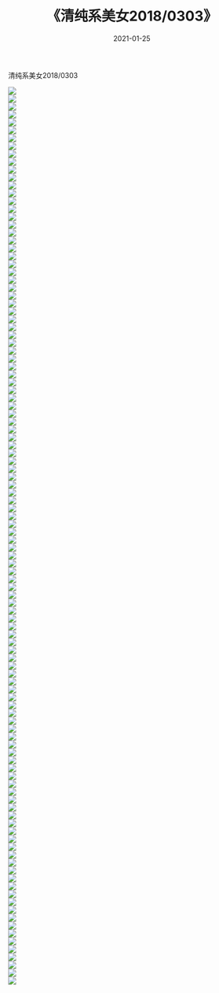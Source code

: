 ﻿---
layout: post
title:  《清纯系美女2018/0303》
date:   2021-01-25
img: http://pic.660000.xyz/1:/清纯系美女/2018/0303/000.jpg
categories: [美女, 清纯, 唯美]
---

清纯系美女2018/0303

 ![](http://pic.660000.xyz/1:/清纯系美女/2018/0303/001.jpg) <br>![](http://pic.660000.xyz/1:/清纯系美女/2018/0303/002.jpg) <br>![](http://pic.660000.xyz/1:/清纯系美女/2018/0303/003.jpg) <br>![](http://pic.660000.xyz/1:/清纯系美女/2018/0303/004.jpg) <br>![](http://pic.660000.xyz/1:/清纯系美女/2018/0303/005.jpg) <br>![](http://pic.660000.xyz/1:/清纯系美女/2018/0303/006.jpg) <br>![](http://pic.660000.xyz/1:/清纯系美女/2018/0303/007.jpg) <br>![](http://pic.660000.xyz/1:/清纯系美女/2018/0303/008.jpg) <br>![](http://pic.660000.xyz/1:/清纯系美女/2018/0303/009.jpg) <br>![](http://pic.660000.xyz/1:/清纯系美女/2018/0303/010.jpg) <br>![](http://pic.660000.xyz/1:/清纯系美女/2018/0303/011.jpg) <br>![](http://pic.660000.xyz/1:/清纯系美女/2018/0303/012.jpg) <br>![](http://pic.660000.xyz/1:/清纯系美女/2018/0303/013.jpg) <br>![](http://pic.660000.xyz/1:/清纯系美女/2018/0303/014.jpg) <br>![](http://pic.660000.xyz/1:/清纯系美女/2018/0303/015.jpg) <br>![](http://pic.660000.xyz/1:/清纯系美女/2018/0303/016.jpg) <br>![](http://pic.660000.xyz/1:/清纯系美女/2018/0303/017.jpg) <br>![](http://pic.660000.xyz/1:/清纯系美女/2018/0303/018.jpg) <br>![](http://pic.660000.xyz/1:/清纯系美女/2018/0303/019.jpg) <br>![](http://pic.660000.xyz/1:/清纯系美女/2018/0303/020.jpg) <br>![](http://pic.660000.xyz/1:/清纯系美女/2018/0303/021.jpg) <br>![](http://pic.660000.xyz/1:/清纯系美女/2018/0303/022.jpg) <br>![](http://pic.660000.xyz/1:/清纯系美女/2018/0303/023.jpg) <br>![](http://pic.660000.xyz/1:/清纯系美女/2018/0303/024.jpg) <br>![](http://pic.660000.xyz/1:/清纯系美女/2018/0303/025.jpg) <br>![](http://pic.660000.xyz/1:/清纯系美女/2018/0303/026.jpg) <br>![](http://pic.660000.xyz/1:/清纯系美女/2018/0303/027.jpg) <br>![](http://pic.660000.xyz/1:/清纯系美女/2018/0303/028.jpg) <br>![](http://pic.660000.xyz/1:/清纯系美女/2018/0303/029.jpg) <br>![](http://pic.660000.xyz/1:/清纯系美女/2018/0303/030.jpg) <br>![](http://pic.660000.xyz/1:/清纯系美女/2018/0303/031.jpg) <br>![](http://pic.660000.xyz/1:/清纯系美女/2018/0303/032.jpg) <br>![](http://pic.660000.xyz/1:/清纯系美女/2018/0303/033.jpg) <br>![](http://pic.660000.xyz/1:/清纯系美女/2018/0303/034.jpg) <br>![](http://pic.660000.xyz/1:/清纯系美女/2018/0303/035.jpg) <br>![](http://pic.660000.xyz/1:/清纯系美女/2018/0303/036.jpg) <br>![](http://pic.660000.xyz/1:/清纯系美女/2018/0303/037.jpg) <br>![](http://pic.660000.xyz/1:/清纯系美女/2018/0303/038.jpg) <br>![](http://pic.660000.xyz/1:/清纯系美女/2018/0303/039.jpg) <br>![](http://pic.660000.xyz/1:/清纯系美女/2018/0303/040.jpg) <br>![](http://pic.660000.xyz/1:/清纯系美女/2018/0303/041.jpg) <br>![](http://pic.660000.xyz/1:/清纯系美女/2018/0303/042.jpg) <br>![](http://pic.660000.xyz/1:/清纯系美女/2018/0303/043.jpg) <br>![](http://pic.660000.xyz/1:/清纯系美女/2018/0303/044.jpg) <br>![](http://pic.660000.xyz/1:/清纯系美女/2018/0303/045.jpg) <br>![](http://pic.660000.xyz/1:/清纯系美女/2018/0303/046.jpg) <br>![](http://pic.660000.xyz/1:/清纯系美女/2018/0303/047.jpg) <br>![](http://pic.660000.xyz/1:/清纯系美女/2018/0303/048.jpg) <br>![](http://pic.660000.xyz/1:/清纯系美女/2018/0303/049.jpg) <br>![](http://pic.660000.xyz/1:/清纯系美女/2018/0303/050.jpg) <br>![](http://pic.660000.xyz/1:/清纯系美女/2018/0303/051.jpg) <br>![](http://pic.660000.xyz/1:/清纯系美女/2018/0303/052.jpg) <br>![](http://pic.660000.xyz/1:/清纯系美女/2018/0303/053.jpg) <br>![](http://pic.660000.xyz/1:/清纯系美女/2018/0303/054.jpg) <br>![](http://pic.660000.xyz/1:/清纯系美女/2018/0303/055.jpg) <br>![](http://pic.660000.xyz/1:/清纯系美女/2018/0303/056.jpg) <br>![](http://pic.660000.xyz/1:/清纯系美女/2018/0303/057.jpg) <br>![](http://pic.660000.xyz/1:/清纯系美女/2018/0303/058.jpg) <br>![](http://pic.660000.xyz/1:/清纯系美女/2018/0303/059.jpg) <br>![](http://pic.660000.xyz/1:/清纯系美女/2018/0303/060.jpg) <br>![](http://pic.660000.xyz/1:/清纯系美女/2018/0303/061.jpg) <br>![](http://pic.660000.xyz/1:/清纯系美女/2018/0303/062.jpg) <br>![](http://pic.660000.xyz/1:/清纯系美女/2018/0303/063.jpg) <br>![](http://pic.660000.xyz/1:/清纯系美女/2018/0303/064.jpg) <br>![](http://pic.660000.xyz/1:/清纯系美女/2018/0303/065.jpg) <br>![](http://pic.660000.xyz/1:/清纯系美女/2018/0303/066.jpg) <br>![](http://pic.660000.xyz/1:/清纯系美女/2018/0303/067.jpg) <br>![](http://pic.660000.xyz/1:/清纯系美女/2018/0303/068.jpg) <br>![](http://pic.660000.xyz/1:/清纯系美女/2018/0303/069.jpg) <br>![](http://pic.660000.xyz/1:/清纯系美女/2018/0303/070.jpg) <br>![](http://pic.660000.xyz/1:/清纯系美女/2018/0303/071.jpg) <br>![](http://pic.660000.xyz/1:/清纯系美女/2018/0303/072.jpg) <br>![](http://pic.660000.xyz/1:/清纯系美女/2018/0303/073.jpg) <br>![](http://pic.660000.xyz/1:/清纯系美女/2018/0303/074.jpg) <br>![](http://pic.660000.xyz/1:/清纯系美女/2018/0303/075.jpg) <br>![](http://pic.660000.xyz/1:/清纯系美女/2018/0303/076.jpg) <br>![](http://pic.660000.xyz/1:/清纯系美女/2018/0303/077.jpg) <br>![](http://pic.660000.xyz/1:/清纯系美女/2018/0303/078.jpg) <br>![](http://pic.660000.xyz/1:/清纯系美女/2018/0303/079.jpg) <br>![](http://pic.660000.xyz/1:/清纯系美女/2018/0303/080.jpg) <br>![](http://pic.660000.xyz/1:/清纯系美女/2018/0303/081.jpg) <br>![](http://pic.660000.xyz/1:/清纯系美女/2018/0303/082.jpg) <br>![](http://pic.660000.xyz/1:/清纯系美女/2018/0303/083.jpg) <br>![](http://pic.660000.xyz/1:/清纯系美女/2018/0303/084.jpg) <br>![](http://pic.660000.xyz/1:/清纯系美女/2018/0303/085.jpg) <br>![](http://pic.660000.xyz/1:/清纯系美女/2018/0303/086.jpg) <br>![](http://pic.660000.xyz/1:/清纯系美女/2018/0303/087.jpg) <br>![](http://pic.660000.xyz/1:/清纯系美女/2018/0303/088.jpg) <br>![](http://pic.660000.xyz/1:/清纯系美女/2018/0303/089.jpg) <br>![](http://pic.660000.xyz/1:/清纯系美女/2018/0303/090.jpg) <br>![](http://pic.660000.xyz/1:/清纯系美女/2018/0303/091.jpg) <br>![](http://pic.660000.xyz/1:/清纯系美女/2018/0303/092.jpg) <br>![](http://pic.660000.xyz/1:/清纯系美女/2018/0303/093.jpg) <br>![](http://pic.660000.xyz/1:/清纯系美女/2018/0303/094.jpg) <br>![](http://pic.660000.xyz/1:/清纯系美女/2018/0303/095.jpg) <br>![](http://pic.660000.xyz/1:/清纯系美女/2018/0303/096.jpg) <br>![](http://pic.660000.xyz/1:/清纯系美女/2018/0303/097.jpg) <br>![](http://pic.660000.xyz/1:/清纯系美女/2018/0303/098.jpg) <br>![](http://pic.660000.xyz/1:/清纯系美女/2018/0303/099.jpg) <br>![](http://pic.660000.xyz/1:/清纯系美女/2018/0303/100.jpg) <br>![](http://pic.660000.xyz/1:/清纯系美女/2018/0303/101.jpg) <br>![](http://pic.660000.xyz/1:/清纯系美女/2018/0303/102.jpg) <br>![](http://pic.660000.xyz/1:/清纯系美女/2018/0303/103.jpg) <br>![](http://pic.660000.xyz/1:/清纯系美女/2018/0303/104.jpg) <br>![](http://pic.660000.xyz/1:/清纯系美女/2018/0303/105.jpg) <br>![](http://pic.660000.xyz/1:/清纯系美女/2018/0303/106.jpg) <br>![](http://pic.660000.xyz/1:/清纯系美女/2018/0303/107.jpg) <br>![](http://pic.660000.xyz/1:/清纯系美女/2018/0303/108.jpg) <br>![](http://pic.660000.xyz/1:/清纯系美女/2018/0303/109.jpg) <br>![](http://pic.660000.xyz/1:/清纯系美女/2018/0303/110.jpg) <br>![](http://pic.660000.xyz/1:/清纯系美女/2018/0303/111.jpg) <br>![](http://pic.660000.xyz/1:/清纯系美女/2018/0303/112.jpg) <br>![](http://pic.660000.xyz/1:/清纯系美女/2018/0303/113.jpg) <br>![](http://pic.660000.xyz/1:/清纯系美女/2018/0303/114.jpg) <br>